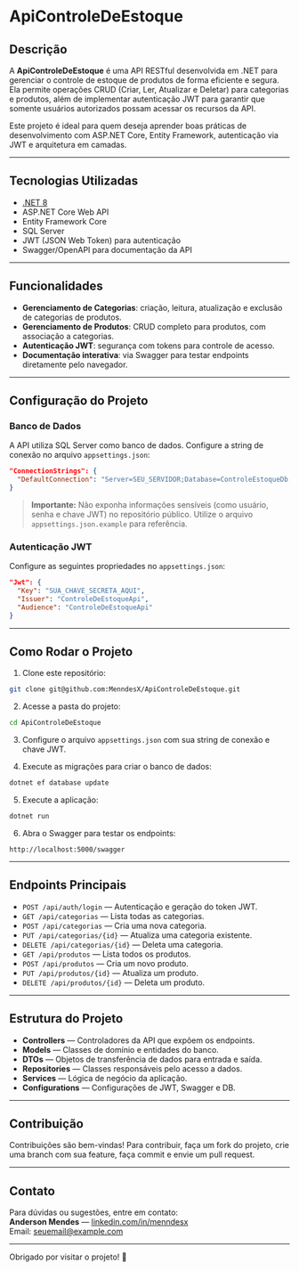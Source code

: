 # ApiControleDeEstoque

## Descrição

A **ApiControleDeEstoque** é uma API RESTful desenvolvida em .NET para gerenciar o controle de estoque de produtos de forma eficiente e segura. Ela permite operações CRUD (Criar, Ler, Atualizar e Deletar) para categorias e produtos, além de implementar autenticação JWT para garantir que somente usuários autorizados possam acessar os recursos da API.

Este projeto é ideal para quem deseja aprender boas práticas de desenvolvimento com ASP.NET Core, Entity Framework, autenticação via JWT e arquitetura em camadas.

---

## Tecnologias Utilizadas

- [.NET 8](https://dotnet.microsoft.com/en-us/)
- ASP.NET Core Web API
- Entity Framework Core
- SQL Server
- JWT (JSON Web Token) para autenticação
- Swagger/OpenAPI para documentação da API

---

## Funcionalidades

- **Gerenciamento de Categorias**: criação, leitura, atualização e exclusão de categorias de produtos.
- **Gerenciamento de Produtos**: CRUD completo para produtos, com associação a categorias.
- **Autenticação JWT**: segurança com tokens para controle de acesso.
- **Documentação interativa**: via Swagger para testar endpoints diretamente pelo navegador.

---

## Configuração do Projeto

### Banco de Dados

A API utiliza SQL Server como banco de dados. Configure a string de conexão no arquivo `appsettings.json`:

```json
"ConnectionStrings": {
  "DefaultConnection": "Server=SEU_SERVIDOR;Database=ControleEstoqueDb;Trusted_Connection=True;TrustServerCertificate=True"
}
```

> **Importante:** Não exponha informações sensíveis (como usuário, senha e chave JWT) no repositório público. Utilize o arquivo `appsettings.json.example` para referência.

### Autenticação JWT

Configure as seguintes propriedades no `appsettings.json`:

```json
"Jwt": {
  "Key": "SUA_CHAVE_SECRETA_AQUI",
  "Issuer": "ControleDeEstoqueApi",
  "Audience": "ControleDeEstoqueApi"
}
```

---

## Como Rodar o Projeto

1. Clone este repositório:

```bash
git clone git@github.com:MenndesX/ApiControleDeEstoque.git
```

2. Acesse a pasta do projeto:

```bash
cd ApiControleDeEstoque
```

3. Configure o arquivo `appsettings.json` com sua string de conexão e chave JWT.

4. Execute as migrações para criar o banco de dados:

```bash
dotnet ef database update
```

5. Execute a aplicação:

```bash
dotnet run
```

6. Abra o Swagger para testar os endpoints:

```
http://localhost:5000/swagger
```

---

## Endpoints Principais

- `POST /api/auth/login` — Autenticação e geração do token JWT.
- `GET /api/categorias` — Lista todas as categorias.
- `POST /api/categorias` — Cria uma nova categoria.
- `PUT /api/categorias/{id}` — Atualiza uma categoria existente.
- `DELETE /api/categorias/{id}` — Deleta uma categoria.
- `GET /api/produtos` — Lista todos os produtos.
- `POST /api/produtos` — Cria um novo produto.
- `PUT /api/produtos/{id}` — Atualiza um produto.
- `DELETE /api/produtos/{id}` — Deleta um produto.

---

## Estrutura do Projeto

- **Controllers** — Controladores da API que expõem os endpoints.
- **Models** — Classes de domínio e entidades do banco.
- **DTOs** — Objetos de transferência de dados para entrada e saída.
- **Repositories** — Classes responsáveis pelo acesso a dados.
- **Services** — Lógica de negócio da aplicação.
- **Configurations** — Configurações de JWT, Swagger e DB.

---

## Contribuição

Contribuições são bem-vindas! Para contribuir, faça um fork do projeto, crie uma branch com sua feature, faça commit e envie um pull request.

---

## Contato

Para dúvidas ou sugestões, entre em contato:  
**Anderson Mendes** — [linkedin.com/in/menndesx](https://www.linkedin.com/in/menndesx)  
Email: seuemail@example.com

---

Obrigado por visitar o projeto! 🚀
